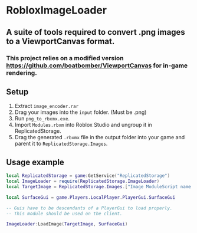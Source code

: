 # RobloxImageLoader
## A suite of tools required to convert .png images to a ViewportCanvas format.
### This project relies on a modified version https://github.com/boatbomber/ViewportCanvas for in-game rendering.

## Setup
1. Extract `image_encoder.rar`
2. Drag your images into the `input` folder. (Must be .png)
3. Run `png_to_rbxmx.exe`.
4. Import `Modules.rbxm` into Roblox Studio and ungroup it in ReplicatedStorage.
5. Drag the generated `.rbxmx` file in the output folder into your game and parent it to `ReplicatedStorage.Images`.

## Usage example
```lua
local ReplicatedStorage = game:GetService("ReplicatedStorage")
local ImageLoader = require(ReplicatedStorage.ImageLoader)
local TargetImage = ReplicatedStorage.Images.["Image ModuleScript name here"]

local SurfaceGui = game.Players.LocalPlayer.PlayerGui.SurfaceGui

-- Guis have to be descendants of a PlayerGui to load properly.
-- This module should be used on the client.

ImageLoader:LoadImage(TargetImage, SurfaceGui)
```
